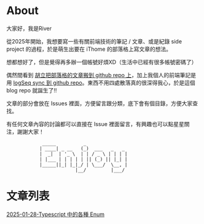 
# About

大家好，我是River


從2025年開始，我想要寫一些有關前端技術的筆記 / 文章、或是紀錄 side project 的過程，於是萌生出要在 iThome 的部落格上寫文章的想法。


想都想好了，但是覺得再多辦一個帳號好煩XD（生活中已經有很多帳號密碼了）


偶然間看到 [胡立把部落格的文章搬到 github repo 上](https://github.com/aszx87410/blog)，加上我個人的前端筆記是用 [logSeq sync 到 github repo](https://hub.logseq.com/integrations/aV9AgETypcPcf8avYcHXQT/logseq-sync-with-git-and-github/krMyU6jSEN8jG2Yjvifu9i)。東西不用四處散落真的很深得我心，於是這個 blog repo 就誕生了!!


文章的部分會放在 Issues 裡面，方便留言跟分類，底下會有個目錄，方便大家查找。


有任何文章內容的討論都可以直接在 Issue 裡面留言，有興趣也可以點星星關注，謝謝大家！


                 _____          _               
                | ____| _ __   (_)  ___   _   _ 
                |  _|  | '_ \  | | / _ \ | | | |
                | |___ | | | | | || (_) || |_| |
                |_____||_| |_|_/ | \___/  \__, |
                             |__/         |___/          


# 文章列表
[2025-01-28-Typescript 中的各種 Enum ](https://github.com/riverkuo/blog/issues/1)
